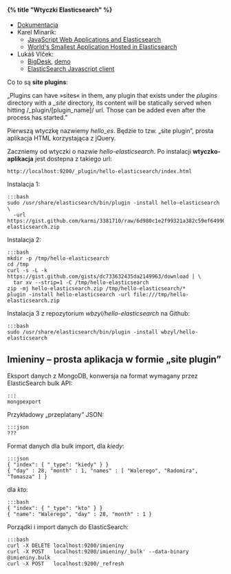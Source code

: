 #### {% title "Wtyczki Elasticsearch" %}

* [Dokumentacja](http://www.elasticsearch.org/guide/en/elasticsearch/reference/current/modules-plugins.html)
* Karel Minarik:
  - [JavaScript Web Applications and Elasticsearch](http://www.elasticsearch.org/tutorials/javascript-web-applications-and-elasticsearch/)
  - [World's Smallest Application Hosted in Elasticsearch](https://gist.github.com/karmi/3381710/)
* Lukáš Vlček:
  - [BigDesk](https://github.com/lukas-vlcek/bigdesk), [demo](http://bigdesk.org/)
  - [ElasticSearch Javascript client](https://github.com/lukas-vlcek/elasticsearch-js)

Co to są **site plugins**:

„Plugins can have »sites« in them, any plugin that exists under the
*plugins* directory with a *_site* directory, its content will be
statically served when hitting
    /_plugin/[plugin_name]/
url. Those can be added even after the process has started.”

Pierwszą wtyczkę nazwiemy *hello_es*. Będzie to tzw. „site plugin”,
prosta aplikacja HTML korzystająca z jQuery.

Zaczniemy od wtyczki o nazwie *hello-elasticsearch*. Po instalacji
**wtyczko-aplikacja** jest dostepna z takiego url:

    http://localhost:9200/_plugin/hello-elasticsearch/index.html

Instalacja 1:

    :::bash
    sudo /usr/share/elasticsearch/bin/plugin -install hello-elasticsearch \
      -url https://gist.github.com/karmi/3381710/raw/6d980c1e2f99321a382c59ef649902a0d60ea3f1/hello-elasticsearch.zip

Instalacja 2:

    :::bash
    mkdir -p /tmp/hello-elasticsearch
    cd /tmp
    curl -s -L -k https://gist.github.com/gists/dc733632435da2149963/download | \
      tar xv --strip=1 -C /tmp/hello-elasticsearch
    zip -mj hello-elasticsearch.zip /tmp/hello-elasticsearch/*
    plugin -install hello-elasticsearch -url file:///tmp/hello-elasticsearch.zip

Instalacja 3 z repozytorium *wbzyl/hello-elasticsearch* na Github:

    :::bash
    sudo /usr/share/elasticsearch/bin/plugin -install wbzyl/hello-elasticsearch



## Imieniny – prosta aplikacja w formie „site plugin”

Eksport danych z MongoDB, konwersja na format wymagany przez ElasticSearch
bulk API:

    :::
    mongoexport

Przykładowy „przeplatany” JSON:

    :::json
    ???

Format danych dla bulk import, dla *kiedy*:

    :::json
    { "index": { "_type": "kiedy" } }
    { "day" : 28, "month" : 1, "names" : [ "Walerego", "Radomira", "Tomasza" ] }

dla *kto*:

    :::bash
    { "index": { "_type": "kto" } }
    { "name": "Walerego", "day" : 28, "month" : 1 }

Porządki i import danych do ElasticSearch:

    :::bash
    curl -X DELETE localhost:9200/imieniny
    curl -X POST   localhost:9200/imieniny/_bulk' --data-binary @imieniny.bulk
    curl -X POST   localhost:9200/_refresh
